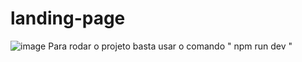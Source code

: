 # landing-page
![image](https://github.com/user-attachments/assets/e9bc6b08-5533-4a1d-892d-5139ca365577)
Para rodar o projeto basta usar o comando " npm run dev "

